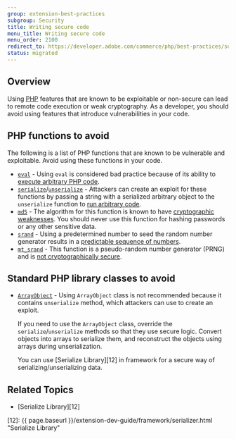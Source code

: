 ```yaml
---
group: extension-best-practices
subgroup: Security
title: Writing secure code
menu_title: Writing secure code
menu_order: 2100
redirect_to: https://developer.adobe.com/commerce/php/best-practices/security/
status: migrated
---
```


## Overview

Using [PHP](https://glossary.magento.com/php) features that are known to be exploitable or non-secure can lead to remote code execution or weak cryptography.
As a developer, you should avoid using features that introduce vulnerabilities in your code.

## PHP functions to avoid

The following is a list of PHP functions that are known to be vulnerable and exploitable.
Avoid using these functions in your code.

*  [`eval`][0] - Using `eval` is considered bad practice because of its ability to [execute arbitrary PHP code][1].
*  [`serialize`][2]/[`unserialize`][3] - Attackers can create an exploit for these functions by passing a string with a serialized arbitrary object to the `unserialize` function to [run arbitrary code][4].
*  [`md5`][5] - The algorithm for this function is known to have [cryptographic weaknesses][6].
   You should never use this function for hashing passwords or any other sensitive data.
*  [`srand`][7] - Using a predetermined number to seed the random number generator results in a [predictable sequence of numbers][8].
*  [`mt_srand`][9] - This function is a pseudo-random number generator (PRNG) and is [not cryptographically secure][10].

## Standard PHP library classes to avoid

*  [`ArrayObject`](https://php.net/manual/en/class.arrayobject.php) - Using `ArrayObject` class is not recommended because it contains `unserialize` method, which attackers can use to create an exploit.

   If you need to use the `ArrayObject` class, override the `serialize`/`unserialize` methods so that they use secure logic.
   Convert objects into arrays to serialize them, and reconstruct the objects using arrays during unserialization.

   You can use [Serialize Library][12] in framework for a secure way of serializing/unserializing data.

## Related Topics

*  [Serialize Library][12]

[0]:https://php.net/manual/en/function.eval.php
[1]:https://www.owasp.org/index.php/PHP_Security_Cheat_Sheet#Code_Injection
[2]:https://php.net/manual/en/function.serialize.php
[3]:https://php.net/manual/en/function.unserialize.php
[4]:https://www.owasp.org/index.php/PHP_Object_Injection
[5]:https://php.net/manual/en/function.md5.php
[6]:https://www.owasp.org/index.php/Guide_to_Cryptography#Hashes
[7]:https://php.net/manual/en/function.srand.php
[8]:https://softwareengineering.stackexchange.com/questions/76229/predicting-the-output-of-phps-rand
[9]:https://php.net/manual/en/function.mt-rand.php
[10]:https://phpsecurity.readthedocs.io/en/latest/Insufficient-Entropy-For-Random-Values.html
[11]:https://php.net/manual/en/class.arrayobject.php
[12]: {{ page.baseurl }}/extension-dev-guide/framework/serializer.html "Serialize Library"
